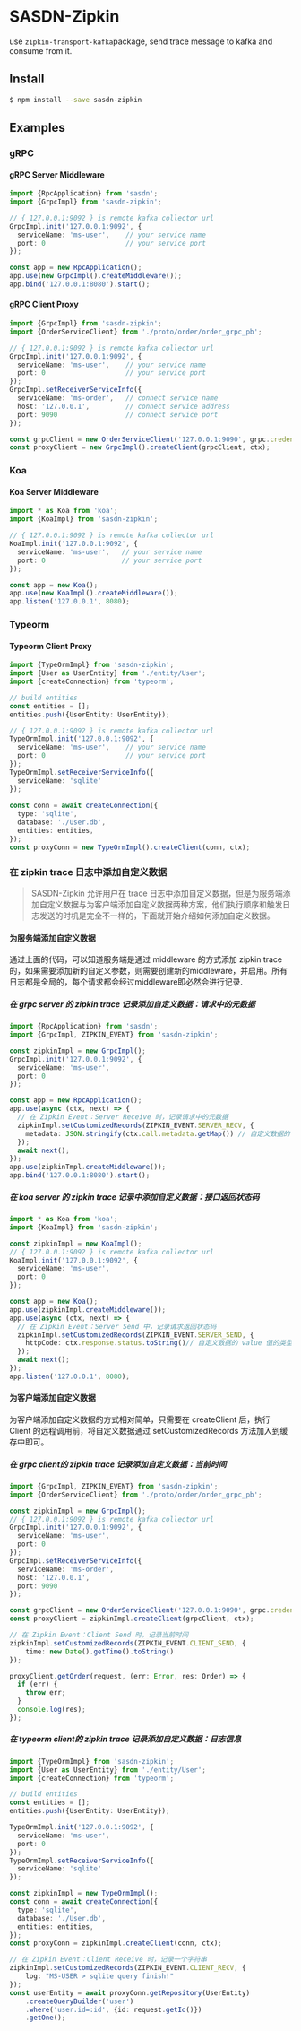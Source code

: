# SASDN-Zipkin

use `zipkin-transport-kafka`package, send trace message to kafka and consume from it.

## Install

```bash
$ npm install --save sasdn-zipkin
```

## Examples

### gRPC
#### gRPC Server Middleware

```typescript
import {RpcApplication} from 'sasdn';
import {GrpcImpl} from 'sasdn-zipkin';

// { 127.0.0.1:9092 } is remote kafka collector url
GrpcImpl.init('127.0.0.1:9092', {
  serviceName: 'ms-user',    // your service name
  port: 0				     // your service port
});

const app = new RpcApplication();
app.use(new GrpcImpl().createMiddleware());
app.bind('127.0.0.1:8080').start();
```

#### gRPC Client Proxy

```typescript
import {GrpcImpl} from 'sasdn-zipkin';
import {OrderServiceClient} from './proto/order/order_grpc_pb';

// { 127.0.0.1:9092 } is remote kafka collector url
GrpcImpl.init('127.0.0.1:9092', {
  serviceName: 'ms-user',    // your service name
  port: 0                    // your service port
});
GrpcImpl.setReceiverServiceInfo({
  serviceName: 'ms-order',   // connect service name
  host: '127.0.0.1',         // connect service address
  port: 9090                 // connect service port
});

const grpcClient = new OrderServiceClient('127.0.0.1:9090', grpc.credentials.createInsecure());
const proxyClient = new GrpcImpl().createClient(grpcClient, ctx);
```
### Koa

#### Koa Server Middleware

```typescript
import * as Koa from 'koa';
import {KoaImpl} from 'sasdn-zipkin';

// { 127.0.0.1:9092 } is remote kafka collector url
KoaImpl.init('127.0.0.1:9092', {
  serviceName: 'ms-user',   // your service name
  port: 0                   // your service port
});

const app = new Koa();
app.use(new KoaImpl().createMiddleware());
app.listen('127.0.0.1', 8080);
```

### Typeorm

#### Typeorm Client Proxy

```typescript
import {TypeOrmImpl} from 'sasdn-zipkin';
import {User as UserEntity} from './entity/User';
import {createConnection} from 'typeorm';

// build entities
const entities = [];
entities.push({UserEntity: UserEntity});

// { 127.0.0.1:9092 } is remote kafka collector url
TypeOrmImpl.init('127.0.0.1:9092', {
  serviceName: 'ms-user',    // your service name
  port: 0                    // your service port
});
TypeOrmImpl.setReceiverServiceInfo({
  serviceName: 'sqlite'
});
  
const conn = await createConnection({
  type: 'sqlite',
  database: './User.db',
  entities: entities,
});
const proxyConn = new TypeOrmImpl().createClient(conn, ctx);
```

### 在 zipkin trace 日志中添加自定义数据

> SASDN-Zipkin 允许用户在 trace 日志中添加自定义数据，但是为服务端添加自定义数据与为客户端添加自定义数据两种方案，他们执行顺序和触发日志发送的时机是完全不一样的，下面就开始介绍如何添加自定义数据。

#### 为服务端添加自定义数据

通过上面的代码，可以知道服务端是通过 middleware 的方式添加 zipkin trace 的，如果需要添加新的自定义参数，则需要创建新的middleware，并启用。所有日志都是全局的，每个请求都会经过middleware即必然会进行记录.

##### 在 grpc server 的 zipkin trace 记录添加自定义数据：请求中的元数据

```typescript
import {RpcApplication} from 'sasdn';
import {GrpcImpl, ZIPKIN_EVENT} from 'sasdn-zipkin';

const zipkinImpl = new GrpcImpl();
GrpcImpl.init('127.0.0.1:9092', {
  serviceName: 'ms-user',
  port: 0
});

const app = new RpcApplication();
app.use(async (ctx, next) => {
  // 在 Zipkin Event：Server Receive 时，记录请求中的元数据
  zipkinImpl.setCustomizedRecords(ZIPKIN_EVENT.SERVER_RECV, {
    metadata: JSON.stringify(ctx.call.metadata.getMap()) // 自定义数据的 value 值的类型必须是 string
  });
  await next();
});
app.use(zipkinTmpl.createMiddleware());
app.bind('127.0.0.1:8080').start();
```

##### 在 koa server 的 zipkin trace 记录中添加自定义数据：接口返回状态码

```typescript
import * as Koa from 'koa';
import {KoaImpl} from 'sasdn-zipkin';

const zipkinImpl = new KoaImpl();
// { 127.0.0.1:9092 } is remote kafka collector url
KoaImpl.init('127.0.0.1:9092', {
  serviceName: 'ms-user',
  port: 0
});

const app = new Koa();
app.use(zipkinImpl.createMiddleware());
app.use(async (ctx, next) => {
  // 在 Zipkin Event：Server Send 中，记录请求返回状态码
  zipkinImpl.setCustomizedRecords(ZIPKIN_EVENT.SERVER_SEND, {
    httpCode: ctx.response.status.toString()// 自定义数据的 value 值的类型必须是 string
  });
  await next();
});
app.listen('127.0.0.1', 8080);
```

#### 为客户端添加自定义数据

为客户端添加自定义数据的方式相对简单，只需要在 createClient 后，执行 Client 的远程调用前，将自定义数据通过 setCustomizedRecords 方法加入到缓存中即可。

##### 在 grpc client的 zipkin trace 记录添加自定义数据：当前时间

```typescript
import {GrpcImpl, ZIPKIN_EVENT} from 'sasdn-zipkin';
import {OrderServiceClient} from './proto/order/order_grpc_pb';

const zipkinImpl = new GrpcImpl();
// { 127.0.0.1:9092 } is remote kafka collector url
GrpcImpl.init('127.0.0.1:9092', {
  serviceName: 'ms-user',
  port: 0
});
GrpcImpl.setReceiverServiceInfo({
  serviceName: 'ms-order',
  host: '127.0.0.1',
  port: 9090
});

const grpcClient = new OrderServiceClient('127.0.0.1:9090', grpc.credentials.createInsecure());
const proxyClient = zipkinImpl.createClient(grpcClient, ctx);

// 在 Zipkin Event：Client Send 时，记录当前时间
zipkinImpl.setCustomizedRecords(ZIPKIN_EVENT.CLIENT_SEND, {
    time: new Date().getTime().toString()
});

proxyClient.getOrder(request, (err: Error, res: Order) => {
  if (err) {
    throw err;
  }
  console.log(res);
});
```

##### 在 typeorm client的 zipkin trace 记录添加自定义数据：日志信息
```typescript
import {TypeOrmImpl} from 'sasdn-zipkin';
import {User as UserEntity} from './entity/User';
import {createConnection} from 'typeorm';

// build entities
const entities = [];
entities.push({UserEntity: UserEntity});

TypeOrmImpl.init('127.0.0.1:9092', {
  serviceName: 'ms-user',
  port: 0
});
TypeOrmImpl.setReceiverServiceInfo({
  serviceName: 'sqlite'
});

const zipkinImpl = new TypeOrmImpl();
const conn = await createConnection({
  type: 'sqlite',
  database: './User.db',
  entities: entities,
});
const proxyConn = zipkinImpl.createClient(conn, ctx);

// 在 Zipkin Event：Client Receive 时，记录一个字符串
zipkinImpl.setCustomizedRecords(ZIPKIN_EVENT.CLIENT_RECV, {
    log: "MS-USER > sqlite query finish!"
});
const userEntity = await proxyConn.getRepository(UserEntity)
	.createQueryBuilder('user')
	.where('user.id=:id', {id: request.getId()})
	.getOne();
```

